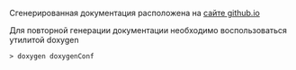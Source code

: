 
Сгенерированная документация расположена на [сайте github.io](https://hashlyschool.github.io/42_containers/docs/html/index.html)

Для повторной генерации документации необходимо воспользоваться утилитой doxygen

	> doxygen doxygenConf
